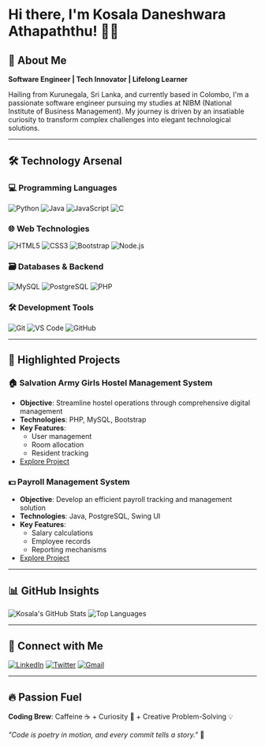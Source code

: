 # Hi there, I'm Kosala Daneshwara Athapaththu! 👋🚀

## 🌈 About Me
**Software Engineer | Tech Innovator | Lifelong Learner**

Hailing from Kurunegala, Sri Lanka, and currently based in Colombo, I'm a passionate software engineer pursuing my studies at NIBM (National Institute of Business Management). My journey is driven by an insatiable curiosity to transform complex challenges into elegant technological solutions.

---

## 🛠️ Technology Arsenal

### 💻 Programming Languages
![Python](https://img.shields.io/badge/Python-3776AB?style=for-the-badge&logo=python&logoColor=white)
![Java](https://img.shields.io/badge/Java-007396?style=for-the-badge&logo=java&logoColor=white)
![JavaScript](https://img.shields.io/badge/JavaScript-F7DF1E?style=for-the-badge&logo=javascript&logoColor=black)
![C](https://img.shields.io/badge/C-A8B9CC?style=for-the-badge&logo=c&logoColor=white)

### 🌐 Web Technologies
![HTML5](https://img.shields.io/badge/HTML5-E34F26?style=for-the-badge&logo=html5&logoColor=white)
![CSS3](https://img.shields.io/badge/CSS3-1572B6?style=for-the-badge&logo=css3&logoColor=white)
![Bootstrap](https://img.shields.io/badge/Bootstrap-7952B3?style=for-the-badge&logo=bootstrap&logoColor=white)
![Node.js](https://img.shields.io/badge/Node.js-339933?style=for-the-badge&logo=nodedotjs&logoColor=white)

### 🗃️ Databases & Backend
![MySQL](https://img.shields.io/badge/MySQL-4479A1?style=for-the-badge&logo=mysql&logoColor=white)
![PostgreSQL](https://img.shields.io/badge/PostgreSQL-336791?style=for-the-badge&logo=postgresql&logoColor=white)
![PHP](https://img.shields.io/badge/PHP-777BB4?style=for-the-badge&logo=php&logoColor=white)

### 🛠️ Development Tools
![Git](https://img.shields.io/badge/Git-F05032?style=for-the-badge&logo=git&logoColor=white)
![VS Code](https://img.shields.io/badge/VS%20Code-007ACC?style=for-the-badge&logo=visual-studio-code&logoColor=white)
![GitHub](https://img.shields.io/badge/GitHub-181717?style=for-the-badge&logo=github&logoColor=white)

---

## 🌟 Highlighted Projects

### 🏠 Salvation Army Girls Hostel Management System
- **Objective**: Streamline hostel operations through comprehensive digital management
- **Technologies**: PHP, MySQL, Bootstrap
- **Key Features**: 
  - User management
  - Room allocation
  - Resident tracking
- [Explore Project](https://github.com/kosaladathapththu/Hostel-Management-System)

### 💵 Payroll Management System
- **Objective**: Develop an efficient payroll tracking and management solution
- **Technologies**: Java, PostgreSQL, Swing UI
- **Key Features**:
  - Salary calculations
  - Employee records
  - Reporting mechanisms
- [Explore Project](https://github.com/kosaladathapththu/payroll_system)

---

## 📊 GitHub Insights
![Kosala's GitHub Stats](https://github-readme-stats.vercel.app/api?username=kosaladathapththu&show_icons=true&theme=radical&include_all_commits=true&count_private=true)
![Top Languages](https://github-readme-stats.vercel.app/api/top-langs/?username=kosaladathapththu&layout=compact&theme=radical)

---

## 🤝 Connect with Me
[![LinkedIn](https://img.shields.io/badge/LinkedIn-Kosala%20Athapaththu-0A66C2?style=for-the-badge&logo=linkedin&logoColor=white)](https://www.linkedin.com/in/kosala-athapaththu)
[![Twitter](https://img.shields.io/badge/Twitter-@KAthapathtu-1DA1F2?style=for-the-badge&logo=twitter&logoColor=white)](https://x.com/KAthapathtu)
[![Gmail](https://img.shields.io/badge/Gmail-kosalaathapaththu1234-D14836?style=for-the-badge&logo=gmail&logoColor=white)](mailto:kosalaathapaththu1234@gmail.com)

---

## 🔥 Passion Fuel
**Coding Brew**: Caffeine ☕ + Curiosity 🧠 + Creative Problem-Solving 💡

*"Code is poetry in motion, and every commit tells a story."* 🚀
